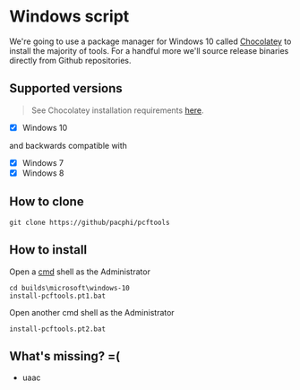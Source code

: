 # Windows script

We're going to use a package manager for Windows 10 called [Chocolatey](https://chocolatey.org) to install the majority of tools.  For a handful more we'll source release binaries directly from Github repositories.

## Supported versions

> See Chocolatey installation requirements [here](https://github.com/chocolatey/choco/wiki/Installation#requirements).

- [x] Windows 10

and backwards compatible with

- [x] Windows 7
- [x] Windows 8

## How to clone

```
git clone https://github/pacphi/pcftools
```

## How to install

Open a [cmd](https://docs.microsoft.com/en-us/windows-server/administration/windows-commands/windows-commands#BKMK_OVR) shell as the Administrator

```
cd builds\microsoft\windows-10
install-pcftools.pt1.bat
```

Open another cmd shell as the Administrator

```
install-pcftools.pt2.bat
```

## What's missing? =(

* uaac

